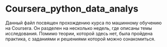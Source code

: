 # Coursera_python_data_analys
Данный файл посвящен прохождению курса по машинному обучению на Coursera.
Он разделен на несколько недель, где описаны темы исследования.
Помимо теории, которой здесь нет, была пройдена практика, с заданиями и решениями которой можно ознакомиться.

